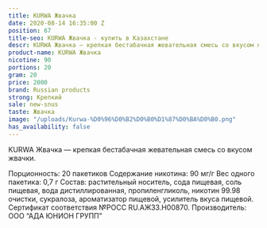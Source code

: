 ```yaml
---
title: KURWA Жвачка
date: 2020-08-14 16:35:00 Z
position: 67
title-seo: KURWA Жвачка - купить в Казахстане
descr: KURWA Жвачка — крепкая бестабачная жевательная смесь со вкусом жвачки
product-name: KURWA Жвачка
nicotine: 90
portions: 20
gram: 20
price: 2000
brand: Russian products
strong: Крепкий
sale: new-snus
taste: Жвачка
image: "/uploads/Kurwa-%D0%96%D0%B2%D0%B0%D1%87%D0%BA%D0%B0.png"
has_availability: false
---
```


KURWA Жвачка — крепкая бестабачная жевательная смесь со вкусом жвачки.

Порционность: 20 пакетиков
Содержание никотина: 90 мг/г
Вес одного пакетика: 0,7 г
Состав: растительный носитель, сода пищевая, соль пищевая, вода дистиллированная, пропиленгликоль, никотин 99.98 очистки, сукралоза, ароматизатор пищевой, усилитель вкуса пищевой.
Сертификат соответствия №РОСС RU.АЖ33.Н00870.
Производитель: ООО “АДА ЮНИОН ГРУПП”